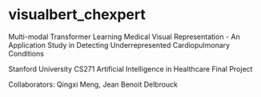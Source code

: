 # visualbert_chexpert

Multi-modal Transformer Learning Medical Visual Representation - An Application Study in Detecting Underrepresented Cardiopulmonary Conditions

Stanford University CS271 Artificial Intelligence in Healthcare Final Project

Collaborators: Qingxi Meng, Jean Benoit Delbrouck
